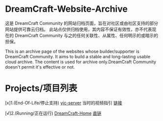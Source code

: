 ﻿# DreamCraft-Website-Archive
 
这是 DreamCraft Community 的网站归档页面，旨在对社区或由社区支持的部分网站提供可靠云归档。
此站点仅供归档使用，其内容不保证有效性，亦不代表现在的 DreamCraft Community 与之的任何关联性、从属性、任何明示的或暗示的担保。

This is an archive page of the websites whose builder/supporter is DreamCraft Community.
It aims to build a stable and long-lasting usable cloud archive.
The content is used for archive only.DreamCraft Community doesn't permit it's effective or not.

# Projects/项目列表

[x]1.(End-Of-Life/停止支持) [yjc-server](/archives/yjc/index.html) 当时的视频指引 [链接](https://www.bilibili.com/video/BV1954y1U74V)

[√]2.(Running/正在运行) [DreamCraft-Home](https://github.com/DreamUniverse843/DreamCraft_Home) [直链](https://www.dreamcraft.com.cn)
